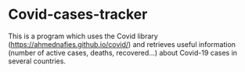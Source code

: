 # Covid-cases-tracker

This is a program which uses the Covid library (https://ahmednafies.github.io/covid/) and retrieves useful information (number of active cases, deaths, recovered...) about Covid-19 cases in several countries. 
